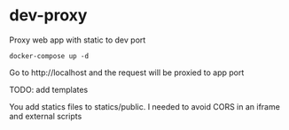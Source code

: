 # dev-proxy
Proxy web app with static to dev port


```
docker-compose up -d
```

Go to http://localhost and the request will be proxied to app port

TODO: add templates

You add statics files to statics/public. I needed to avoid CORS in an iframe and external scripts
